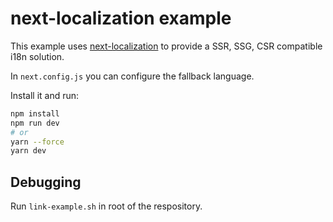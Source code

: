 # next-localization example

This example uses [next-localization](https://github.com/StarpTech/next-localization) to provide a SSR, SSG, CSR compatible i18n solution.

In `next.config.js` you can configure the fallback language.

Install it and run:

```bash
npm install
npm run dev
# or
yarn --force
yarn dev
```

## Debugging

Run `link-example.sh` in root of the respository.
